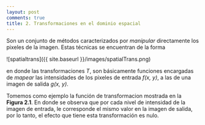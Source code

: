 ```yaml
---
layout: post
comments: true
title: 2. Transformaciones en el dominio espacial
---
```


Son un conjunto de métodos caracterizados por _manipular_ directamente los pixeles de la imagen. Estas técnicas se encuentran de la forma

![spatialtrans]({{ site.baseurl }}/images/spatialTrans.png)

en donde las transformaciones _T_, son básicamente funciones encargadas de _mapear_ las intensidades de los pixeles de entrada _f(x, y)_, a las de una imagen de salida _g(x, y)_.

Tomemos como ejemplo la función de transformacion mostrada en la __Figura 2.1__. En donde se observa que por cada nivel de intensidad de la imagen de entrada, le corresponde el mismo valor en la imagen de salida, por lo tanto, el efecto que tiene esta transformación es nulo.
